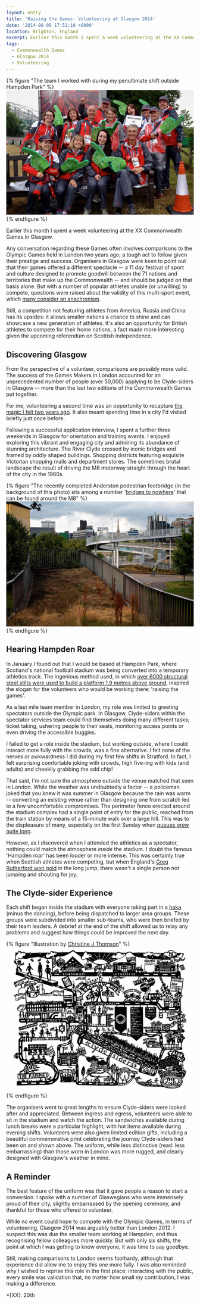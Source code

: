 ```yaml
---
layout: entry
title: 'Raising the Games: Volunteering at Glasgow 2014'
date: '2014-08-09 17:51:10 +0000'
location: Brighton, England
excerpt: Earlier this month I spent a week volunteering at the XX Commonwealth Games in Glasgow.
tags:
  - Commonwealth Games
  - Glasgow 2014
  - Volunteering
---
```

{% figure "The team I worked with during my penultimate shift outside Hampden Park" %}
![](/assets/images/2014/08/raising_the_games.jpg)
{% endfigure %}

Earlier this month I spent a week volunteering at the XX Commonwealth Games in Glasgow.

Any conversation regarding these Games often involves comparisons to the Olympic Games held in London two years ago; a tough act to follow given their prestige and success. Organisers in Glasgow were keen to point out that their games offered a different spectacle -- a 11 day festival of sport and culture designed to promote goodwill between the 71 nations and territories that make up the Commonwealth -- and should be judged on that basis alone. But with a number of popular athletes unable (or unwilling) to compete, questions were raised about the validity of this multi-sport event, which [many consider an anachronism][1].

Still, a competition not featuring athletes from America, Russia and China has its upsides: it allows smaller nations a chance to shine and can showcase a new generation of athletes. It's also an opportunity for British athletes to compete for their home nations, a fact made more interesting given the upcoming referendum on Scottish independence.

## Discovering Glasgow
From the perspective of a volunteer, comparisons are possibly more valid. The success of the Games Makers in London accounted for an unprecedented number of people (over 50,000) applying to be Clyde-siders in Glasgow -- more than the last two editions of the Commonwealth Games put together.

For me, volunteering a second time was an opportunity to recapture [the magic I felt two years ago][2]. It also meant spending time in a city I'd visited briefly just once before.

Following a successful application interview, I spent a further three weekends in Glasgow for orientation and training events. I enjoyed exploring this vibrant and engaging city and admiring its abundance of stunning architecture. The River Clyde crossed by iconic bridges and framed by oddly shaped buildings. Shopping districts featuring exquisite Victorian shopping malls and department stores. The sometimes brutal landscape the result of driving the M8 motorway straight through the heart of the city in the 1960s.

{% figure "The recently completed Anderston pedestrian footbridge (in the background of this photo) sits among a number '[bridges to nowhere](https://en.wikipedia.org/wiki/M8_Bridge_to_Nowhere)' that can be found around the M8" %}
![](/assets/images/2014/08/bridge-to-nowhere.jpg)
{% endfigure %}

## Hearing Hampden Roar
In January I found out that I would be based at Hampden Park, where Scotland's national football stadium was being converted into a temporary athletics track. The ingenious method used, in which [over 6000 structural steel stilts were used to build a platform 1.9 metres above ground][4], inspired the slogan for the volunteers who would be working there: 'raising the games'.

As a last mile team member in London, my role was limited to greeting spectators outside the Olympic park. In Glasgow, Clyde-siders within the spectator services team could find themselves doing many different tasks; ticket taking, ushering people to their seats, monitoring access points or even driving the accessible buggies.

I failed to get a role inside the stadium, but working outside, where I could interact more fully with the crowds, was a fine alternative. I felt none of the nerves or awkwardness I did during my first few shifts in Stratford. In fact, I felt surprising comfortable joking with crowds, high five-ing with kids (and adults) and cheekily grabbing the odd chip!

That said, I'm not sure the atmosphere outside the venue matched that seen in London. While the weather was undoubtedly a factor -- a policeman joked that you knew it was summer in Glasgow because the rain was warm -- converting an existing venue rather than designing one from scratch led to a few uncomfortable compromises. The perimeter fence erected around the stadium complex had a single point of entry for the public, reached from the train station by means of a 15-minute walk over a large hill. This was to the displeasure of many, especially on the first Sunday when [queues grew quite long][5].

However, as I discovered when I attended the athletics as a spectator, nothing could match the atmosphere _inside_ the stadium. I doubt the famous 'Hampden roar' has been louder or more intense. This was certainly true when Scottish athletes were competing, but when England's [Greg Rutherford won gold][6] in the long jump, there wasn't a single person not jumping and shouting for joy.

## The Clyde-sider Experience
Each shift began inside the stadium with everyone taking part in a [haka][7] (minus the dancing), before being dispatched to larger area groups. These groups were subdivided into smaller sub-teams, who were then briefed by their team leaders. A debrief at the end of the shift allowed us to relay any problems and suggest how things could be improved the next day.

{% figure "Illustration by [Christine J Thomson](http://thepapercutartist.com/)" %}
![](/assets/images/2014/08/clydesiders-papercut.png)
{% endfigure %}

The organisers went to great lengths to ensure Clyde-siders were looked after and appreciated. Between ingress and egress, volunteers were able to sit in the stadium and watch the action. The sandwiches available during lunch breaks were a particular highlight, with hot items available during evening shifts. Volunteers were also given limited edition gifts, including a beautiful commemorative print celebrating the journey Clyde-siders had been on and shown above. The uniform, while less distinctive (read: less embarrassing) than those worn in London was more rugged, and clearly designed with Glasgow's weather in mind.

## A Reminder
The best feature of the uniform was that it gave people a reason to start a conversion. I spoke with a number of Glaswegians who were immensely proud of their city, slightly embarrassed by the opening ceremony, and thankful for those who offered to volunteer.

While no event could hope to compete with the Olympic Games, in terms of volunteering, Glasgow 2014 was arguably better than London 2012. I suspect this was due the smaller team working at Hampden, and thus recognising fellow colleagues more quickly. But with only six shifts, the point at which I was getting to know everyone, it was time to say goodbye.

Still, making comparisons to London seems foolhardy, although that experience did allow me to enjoy this one more fully. I was also reminded why I wished to reprise this role in the first place: interacting with the public, every smile was validation that, no matter how small my contribution, I was making a difference.

[1]: https://www.youtube.com/watch?v=-Aj3KZa1ZCM
[2]: /2012/09/games_maker/
[3]: https://en.wikipedia.org/wiki/M8_Bridge_to_Nowhere
[4]: https://www.youtube.com/watch?v=ErHDa6yNW_I
[5]: http://www.bbc.co.uk/news/uk-scotland-28513536
[6]: http://www.bbc.co.uk/sport/0/commonwealth-games/28563648
[7]: https://en.wikipedia.org/wiki/Haka
[8]: http://thepapercutartist.com/

*[XX]: 20th
